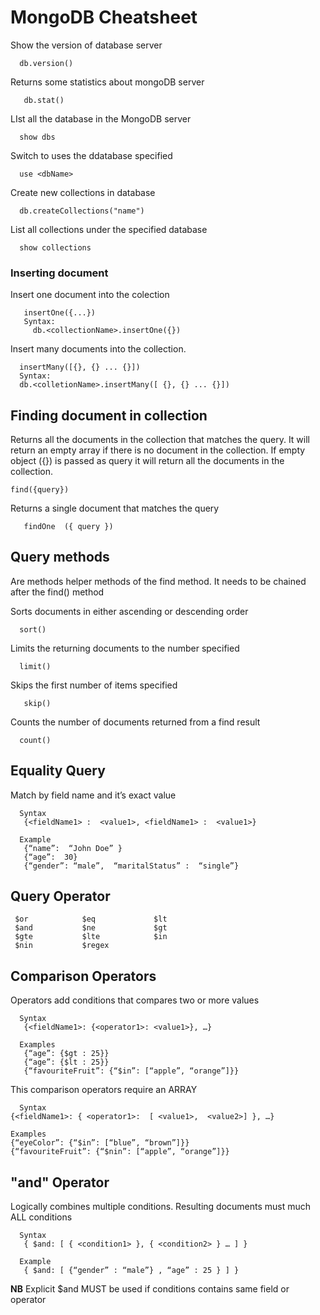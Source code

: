 # MongoDB Cheatsheet

Show the version of database server

```
  db.version()
```

Returns some statistics about
mongoDB server

```
   db.stat()
```

LIst all the database in the MongoDB server

```
  show dbs
```

Switch to uses the ddatabase specified

```
  use <dbName>
```

Create new collections in database

```
  db.createCollections("name")
```

List all collections under the specified database

```
  show collections
```

### Inserting document

Insert one document into the colection

```
   insertOne({...})
   Syntax:
     db.<collectionName>.insertOne({})
```

Insert many documents into the collection.

```
  insertMany([{}, {} ... {}])
  Syntax:
  db.<colletionName>.insertMany([ {}, {} ... {}])
```

## Finding document in collection

Returns all the documents in the collection that matches the query. It will return an empty array if there is no document in the collection. If empty object ({}) is passed as query it will return all the documents in the collection.

```
find({query})
```

Returns a single document that matches the query

```
   findOne  ({ query })
```

## Query methods

Are methods helper methods of the find method. It needs to be chained after the find() method

Sorts documents in either ascending or descending order

```
  sort()
```

Limits the returning documents to the number specified

```
  limit()
```

Skips the first number of items specified

```
   skip()
```

Counts the number of documents returned from a find result

```
  count()
```

## Equality Query

Match by field name and it’s exact value

```
  Syntax
   {<fieldName1> :  <value1>, <fieldName1> :  <value1>}

  Example
   {“name”:  “John Doe” }
   {“age”:  30}
   {“gender”: “male”,  “maritalStatus” :  “single”}
```

## Query Operator

```
 $or			$eq				$lt
 $and			$ne				$gt
 $gte			$lte			$in
 $nin			$regex
```

## Comparison Operators

Operators add conditions that compares two or more values

```
  Syntax
   {<fieldName1>: {<operator1>: <value1>}, …}

  Examples
   {“age”: {$gt : 25}}
   {“age”: {$lt : 25}}
   {“favouriteFruit”: {“$in”: [“apple”, “orange”]}}
```

This comparison operators require an ARRAY

```
  Syntax
{<fieldName1>: { <operator1>:  [ <value1>,  <value2>] }, …}

Examples
{“eyeColor”: {“$in”: [“blue”, “brown”]}}
{“favouriteFruit”: {“$nin”: [“apple”, “orange”]}}

```

## "and" Operator

Logically combines multiple conditions. Resulting documents must much ALL conditions

```
  Syntax
   { $and: [ { <condition1> }, { <condition2> } … ] }

  Example
   { $and: [ {“gender” : “male”} , “age” : 25 } ] }
```

**NB**
Explicit $and MUST be used if conditions contains same field or operator
